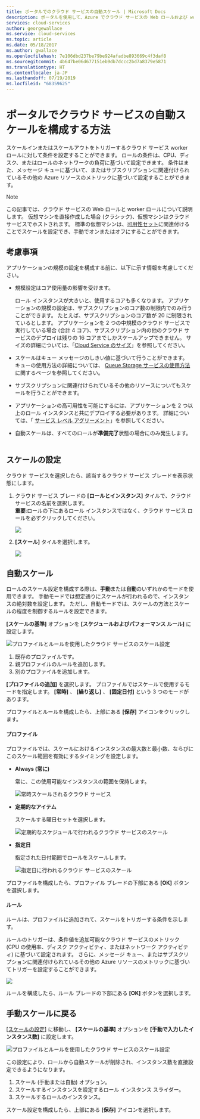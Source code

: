 ```yaml
---
title: ポータルでのクラウド サービスの自動スケール | Microsoft Docs
description: ポータルを使用して、Azure でクラウド サービスの Web ロールおよび worker ロールの自動スケール ルールを構成する方法について説明します。
services: cloud-services
author: georgewallace
ms.service: cloud-services
ms.topic: article
ms.date: 05/18/2017
ms.author: gwallace
ms.openlocfilehash: 7e106dbd237be79be924afadbe893669c4f3daf8
ms.sourcegitcommit: 4b647be06d677151eb9db7dccc2bd7a8379e5871
ms.translationtype: HT
ms.contentlocale: ja-JP
ms.lasthandoff: 07/19/2019
ms.locfileid: "68359625"
---
```

# <a name="how-to-configure-auto-scaling-for-a-cloud-service-in-the-portal"></a>ポータルでクラウド サービスの自動スケールを構成する方法

スケールインまたはスケールアウトをトリガーするクラウド サービス worker ロールに対して条件を設定することができます。 ロールの条件は、CPU、ディスク、またはロールのネットワークの負荷に基づいて設定できます。 条件はまた、メッセージ キューに基づいて、またはサブスクリプションに関連付けられているその他の Azure リソースのメトリックに基づいて設定することができます。

> [!NOTE]
> この記事では、クラウド サービスの Web ロールと worker ロールについて説明します。 仮想マシンを直接作成した場合 (クラシック)、仮想マシンはクラウド サービスでホストされます。 標準の仮想マシンは、[可用性セット](../virtual-machines/windows/classic/configure-availability-classic.md)に関連付けることでスケールを設定でき、手動でオンまたはオフにすることができます。

## <a name="considerations"></a>考慮事項
アプリケーションの規模の設定を構成する前に、以下に示す情報を考慮してください。

* 規模設定はコア使用量の影響を受けます。

    ロール インスタンスが大きいと、使用するコアも多くなります。 アプリケーションの規模の設定は、サブスクリプションのコア数の制限内でのみ行うことができます。 たとえば、サブスクリプションのコア数が 20 に制限されているとします。 アプリケーションを 2 つの中規模のクラウド サービスで実行している場合 (合計 4 コア)、サブスクリプション内の他のクラウド サービスのデプロイは残りの 16 コアまでしかスケールアップできません。 サイズの詳細については、「[Cloud Service のサイズ](cloud-services-sizes-specs.md)」を参照してください。

* スケールはキュー メッセージのしきい値に基づいて行うことができます。 キューの使用方法の詳細については、 [Queue Storage サービスの使用方法](../storage/queues/storage-dotnet-how-to-use-queues.md)に関するページを参照してください。

* サブスクリプションに関連付けられているその他のリソースについてもスケールを行うことができます。

* アプリケーションの高可用性を可能にするには、アプリケーションを 2 つ以上のロール インスタンスと共にデプロイする必要があります。 詳細については、「 [サービス レベル アグリーメント](https://azure.microsoft.com/support/legal/sla/)」を参照してください。

* 自動スケールは、すべてのロールが**準備完了**状態の場合にのみ発生します。  


## <a name="where-scale-is-located"></a>スケールの設定
クラウド サービスを選択したら、該当するクラウド サービス ブレードを表示状態にします。

1. クラウド サービス ブレードの **[ロールとインスタンス]** タイルで、クラウド サービスの名前を選択します。   
   **重要**:ロールの下にあるロール インスタンスではなく、クラウド サービス ロールを必ずクリックしてください。

    ![](./media/cloud-services-how-to-scale-portal/roles-instances.png)
2. **[スケール]** タイルを選択します。

    ![](./media/cloud-services-how-to-scale-portal/scale-tile.png)

## <a name="automatic-scale"></a>自動スケール
ロールのスケール設定を構成する際は、**手動**または**自動**のいずれかのモードを使用できます。 手動モードでは想定通りにスケールが行われるので、インスタンスの絶対数を設定します。 ただし、自動モードでは、スケールの方法とスケールの程度を制御するルールを設定できます。

**[スケールの基準]** オプションを **[スケジュールおよびパフォーマンス ルール]** に設定します。

![プロファイルとルールを使用したクラウド サービスのスケール設定](./media/cloud-services-how-to-scale-portal/schedule-basics.png)

1. 既存のプロファイルです。
2. 親プロファイルのルールを追加します。
3. 別のプロファイルを追加します。

**[プロファイルの追加]** を選択します。 プロファイルではスケールで使用するモードを指定します。 **[常時]** 、 **[繰り返し]** 、 **[固定日付]** という 3 つのモードがあります。

プロファイルとルールを構成したら、上部にある **[保存]** アイコンをクリックします。

#### <a name="profile"></a>プロファイル
プロファイルでは、スケールにおけるインスタンスの最大数と最小数、ならびにこのスケール範囲を有効にするタイミングを設定します。

* **Always (常に)**

    常に、この使用可能なインスタンスの範囲を保持します。  

    ![常時スケールされるクラウド サービス](./media/cloud-services-how-to-scale-portal/select-always.png)
* **定期的なアイテム**

    スケールする曜日セットを選択します。

    ![定期的なスケジュールで行われるクラウド サービスのスケール](./media/cloud-services-how-to-scale-portal/select-recurrence.png)
* **指定日**

    指定された日付範囲でロールをスケールします。

    ![指定日に行われるクラウド サービスのスケール](./media/cloud-services-how-to-scale-portal/select-fixed.png)

プロファイルを構成したら、プロファイル ブレードの下部にある **[OK]** ボタンを選択します。

#### <a name="rule"></a>ルール
ルールは、プロファイルに追加されて、スケールをトリガーする条件を示します。

ルールのトリガーは、条件値を追加可能なクラウド サービスのメトリック (CPU の使用率、ディスク アクティビティ、またはネットワーク アクティビティ) に基づいて設定されます。 さらに、メッセージ キュー、またはサブスクリプションに関連付けられているその他の Azure リソースのメトリックに基づいてトリガーを設定することができます。

![](./media/cloud-services-how-to-scale-portal/rule-settings.png)

ルールを構成したら、ルール ブレードの下部にある **[OK]** ボタンを選択します。

## <a name="back-to-manual-scale"></a>手動スケールに戻る
[[スケールの設定]](#where-scale-is-located) に移動し、 **[スケールの基準]** オプションを **[手動で入力したインスタンス数]** に設定します。

![プロファイルとルールを使用したクラウド サービスのスケール設定](./media/cloud-services-how-to-scale-portal/manual-basics.png)

この設定により、ロールから自動スケールが削除され、インスタンス数を直接設定できるようになります。

1. スケール (手動または自動) オプション。
2. スケールするインスタンスを設定するロール インスタンス スライダー。
3. スケールするロールのインスタンス。

スケール設定を構成したら、上部にある **[保存]** アイコンを選択します。
